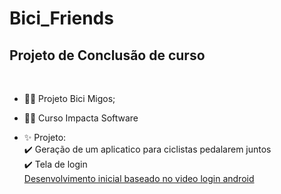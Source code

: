 # Bici_Friends

## Projeto de Conclusão de curso

<div style="display: inline_block"><br>

- 👩‍💻 Projeto Bici Migos;

- 👩‍🎓 Curso Impacta Software

- ✨ Projeto:<br>
  ✔️ Geração de um aplicatico para ciclistas pedalarem juntos<br>
  ✔️ Tela de login<br>
  [Desenvolvimento inicial baseado no video login android](https://www.youtube.com/watch?v=XMI1iejmtzs)




</div>
